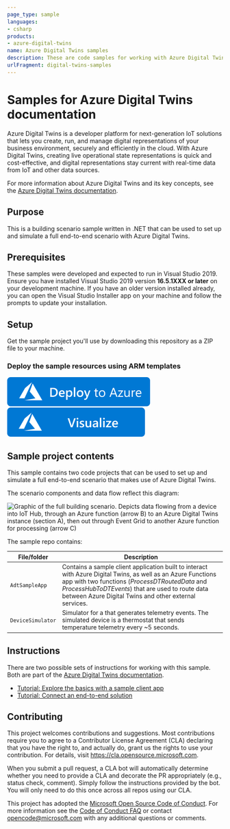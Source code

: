 ```yaml
---
page_type: sample
languages:
- csharp
products:
- azure-digital-twins
name: Azure Digital Twins samples
description: These are code samples for working with Azure Digital Twins.
urlFragment: digital-twins-samples
---
```


# Samples for Azure Digital Twins documentation

Azure Digital Twins is a developer platform for next-generation IoT solutions that lets you create, run, and manage digital representations of your business environment, securely and efficiently in the cloud. With Azure Digital Twins, creating live operational state representations is quick and cost-effective, and digital representations stay current with real-time data from IoT and other data sources.

For more information about Azure Digital Twins and its key concepts, see the [Azure Digital Twins documentation](https://docs.microsoft.com/azure/digital-twins/).

## Purpose

This is a building scenario sample written in .NET that can be used to set up and simulate a full end-to-end scenario with Azure Digital Twins.

## Prerequisites

These samples were developed and expected to run in Visual Studio 2019. Ensure you have installed Visual Studio 2019 version **16.5.1XXX or later** on your development machine. If you have an older version installed already, you can open the Visual Studio Installer app on your machine and follow the prompts to update your installation.

## Setup

Get the sample project you'll use by downloading this repository as a ZIP file to your machine.

### Deploy the sample resources using ARM templates

[![Deploy To Azure](https://raw.githubusercontent.com/Azure/azure-quickstart-templates/master/1-CONTRIBUTION-GUIDE/images/deploytoazure.svg?sanitize=true)](https://portal.azure.com/#create/Microsoft.Template/uri/https%3A%2F%2Fraw.githubusercontent.com%2Fandyatwork%2Fdigital-twins-samples%2Fdev%2Fanpetral%2Farmtemplates%2FArmTemplates%2Fadtwithazurefunction.json)  [![Visualize](https://raw.githubusercontent.com/Azure/azure-quickstart-templates/master/1-CONTRIBUTION-GUIDE/images/visualizebutton.svg?sanitize=true)](http://armviz.io/#/?load=https%3A%2F%2Fraw.githubusercontent.com%2Fandyatwork%2Fdigital-twins-samples%2Fdev%2Fanpetral%2Farmtemplates%2FArmTemplates%2Fadtwithazurefunction.json)


## Sample project contents

This sample contains two code projects that can be used to set up and simulate a full end-to-end scenario that makes use of Azure Digital Twins.

The scenario components and data flow reflect this diagram:

![Graphic of the full building scenario. Depicts data flowing from a device into IoT Hub, through an Azure function (arrow B) to an Azure Digital Twins instance (section A), then out through Event Grid to another Azure function for processing (arrow C)](media/building-scenario.png)

The sample repo contains:

| File/folder | Description |
| --- | --- |
| `AdtSampleApp` | Contains a sample client application built to interact with Azure Digital Twins, as well as an Azure Functions app with two functions (*ProcessDTRoutedData* and *ProcessHubToDTEvents*) that are used to route data between Azure Digital Twins and other external services. |
| `DeviceSimulator` | Simulator for a that generates telemetry events. The simulated device is a thermostat that sends temperature telemetry every ~5 seconds. |

## Instructions

There are two possible sets of instructions for working with this sample. Both are part of the [Azure Digital Twins documentation](https://docs.microsoft.com/azure/digital-twins/).
* [Tutorial: Explore the basics with a sample client app](https://docs.microsoft.com/azure/digital-twins/tutorial-command-line-app)
* [Tutorial: Connect an end-to-end solution](https://docs.microsoft.com/azure/digital-twins/tutorial-end-to-end)

## Contributing

This project welcomes contributions and suggestions.  Most contributions require you to agree to a
Contributor License Agreement (CLA) declaring that you have the right to, and actually do, grant us
the rights to use your contribution. For details, visit https://cla.opensource.microsoft.com.

When you submit a pull request, a CLA bot will automatically determine whether you need to provide
a CLA and decorate the PR appropriately (e.g., status check, comment). Simply follow the instructions
provided by the bot. You will only need to do this once across all repos using our CLA.

This project has adopted the [Microsoft Open Source Code of Conduct](https://opensource.microsoft.com/codeofconduct/).
For more information see the [Code of Conduct FAQ](https://opensource.microsoft.com/codeofconduct/faq/) or
contact [opencode@microsoft.com](mailto:opencode@microsoft.com) with any additional questions or comments.
